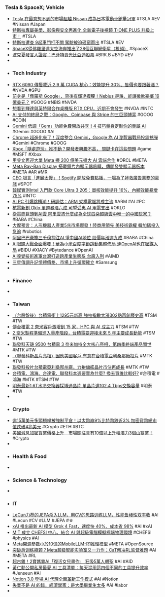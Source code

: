 ### Tesla & SpaceX; Vehicle
- [Tesla 在最意想不到的市場超越 Nissan 成為日本電動車銷量冠軍](https://autos.udn.com/autos/story/124115/8991635) #TSLA #EV #Nissan #Japan
- [特斯拉專屬美學、影像與安全再進化 全新電子後視鏡 T-ONE PLUS 升級上市！](https://n.yam.com/Article/20250922650076) #TSLA
- [特斯拉遭查 9起車門打不開 駕駛被迫砸窗而出](https://www.worldjournal.com/wj/story/121551/9020351) #TSLA #EV
- [SpaceX從佛羅里達太空海岸推出了28個互聯網衛星（視頻）](https://www.arch-web.com.tw/科學技術/spacex從佛羅里達太空海岸推出了28個互聯網衛星（視頻/66684/) #SpaceX
- [波克夏發言人證實：巴菲特賣光比亞迪股票](https://news.cnyes.com/news/id/6161910) #BRK.B #BYD #EV
-
- ### Tech Industry
- [RTX 6090 傳搭載近 2.9 萬 CUDA 核心：效能提升 30%、售價也要跟著漲？](https://www.techbang.com/posts/125451-rtx-6090-rumored-29k-cuda-cores) #NVDA #GPU
- [前身是「俄羅斯 Google」、背後有輝達撐腰！Nebius 是誰，能讓微軟豪擲 19 億美元？](https://technews.tw/2025/09/21/nebius-2/) #GOOG #NBIS #NVDA
- [想看到輝達與英特爾合作桌機版 RTX CPU，近期不會發生](https://technews.tw/2025/09/22/nvidia-and-intels-rtx-cpu-collaboration-wont-be-the-first-to-appear-in-desktop-computers/) #NVDA #INTC
- [AI 支付的終局之戰：Google、Coinbase 與 Stripe 的三巨頭博弈](https://www.blocktempo.com/ai-payment-battle-google-coinbase-stripe/) #GOOG #COIN
- [Gemini 低調「Gem」功能免費開放共享！4 技巧量身定制你的專屬 AI](https://techorange.com/2025/09/22/google-gemini-ai-gem/) #Gemini #GOOG #AI
- [Chrome 超進化來了！深度整合 Gemini，Google 為 AI 瀏覽器戰局投震撼彈](https://www.blocktempo.com/chrome-gemini-ai-integration/) #Gemini #Chrome #GOOG
- [Xbox「隨處遊玩」推不動？開發者興趣不高， 關鍵卡在這些問題](https://www.techbang.com/posts/125456-xbox-play-anywhere-developers-challenges) #game #MSFT #Xbox
- [甲骨文再迎大單 Meta 捧 200 億美元擴大 AI 雲端合作](https://technews.tw/2025/09/22/oracle-eyes-20-billion-ai-cloud-computing-deal-with-meta/) #ORCL #META
- [Meta Ray-Ban Display 搭載鏡片內顯示器吸睛，傳開發雙顯示器版本](https://technews.tw/2025/09/22/meta-is-developing-dual-display-smart-glasses/) #META #AR #MR
- [CEO 坦言「進展太慢」！Spotify 開放免費點播，一場為了拯救廣告業務的豪賭](https://technews.tw/2025/09/21/spotify-opens-up-more-features-to-free-users/) #SPOT
- [韓媒實測Intel 入門款 Core Ultra 3 205：單核效能提升 16%，內顯效能暴增 75%](https://www.techbang.com/posts/125477-intel-core-ultra-3-205-performance-test) #INTC
- [AI PC 引爆跳槽潮！研調估：ARM 架構電腦將成主流](https://3c.ltn.com.tw/news/63254) #ARM #AI #PC
- [核電新創 Oklo 單週暴漲六成 可望受惠 AI 用電支出](https://finance.technews.tw/2025/09/22/us-and-uk-sign-nuclear-agreement-oklo-soars-over-60/) #OKLO
- [從電商巨頭到AI雲 阿里雲憑什麼成為全球四朵超級雲中唯一的中國玩家？](https://news.cnyes.com/news/id/6161544) #BABA #China
- [大摩預言：人形機器人產業5兆市場爆發！陸商用領先 美技術霸權 韓加碼投入急追](https://news.cnyes.com/news/id/6162557) #robotics
- [阿里巴巴豪擲三千億押注AI 爭中國AI地位 股價年漲逾九成](https://tw.news.yahoo.com/阿里巴巴豪擲三千億押注ai-爭中國ai地位-股價年漲逾九成-095051668.html) #BABA #China
- [AI眼鏡大戰全面爆發！華為小米百度字節跳動集體佈局 連OpenAI也在密謀入局](https://news.cnyes.com/news/id/6162995) #BIDU #XIACY #Bytedance #OpenAI
- [AI嗅覺技術進軍台灣打造跨產業生態系 台廠入列](https://ec.ltn.com.tw/article/breakingnews/5185410) #AIMD
- [三星傳調升記憶體價格，市場上升循環確立](https://technews.tw/2025/09/22/samsung-dram-price-market/) #Samsung
-
- ### Finance
-
- ### Taiwan
- [〈台股盤後〉台積電衝上1295元新高 強拉指數大漲302點再創歷史高](https://news.cnyes.com/news/id/6162980) #TSM #TW
- [傳台積電 2 奈米客戶激增到 15 家，HPC 與 AI 成主力](https://technews.tw/2025/09/22/tsmc-2-nm-fifteen-customer/) #TSM #TW
- [2 奈米製程準備進入量產階段，台積電要迎接未來 5 年主要成長動能](https://finance.technews.tw/2025/09/22/tsmcs-2nm-process-is-ready-to-enter-mass-production/) #TSM #TW
- [聯發科天璣 9500 台積電 3 奈米加持全大核心亮相，第四季終端產品問世](https://technews.tw/2025/09/22/mediatek-dimensity-9500-processor-unveiled/) #MTK #TW
- [〈聯發科新晶片亮相〉因應美國客戶 有意在台積電亞利桑那廠投片](https://news.cnyes.com/news/id/6162884) #MTK #TW
- [聯發科投片台積電亞利桑那州廠，力拚旗艦晶片市佔再成長](https://technews.tw/2025/09/22/mediatek-plans-to-start-production-at-tsmcs-arizona-wafer-fab/) #MTK #TW
- [台積電、鴻海、台達電、聯發科本週要賣為什麼? 換去買誰比較好?](https://news.cnyes.com/news/id/6162162) #台積電 #鴻海 #MTK #TSM #TW
- [明泰最新1.6T水冷交換器採博通晶片 單晶片達102.4 Tbps交換容量](https://news.cnyes.com/news/id/6163035) #明泰 #TW
-
- ### Crypto
- [逾15萬美元多頭槓桿被強制平倉！以太幣崩9%比特幣跌近3% 加密貨幣總市值跌破4兆美元](https://news.cnyes.com/news/id/6163407) #Crypto #ETH #BTC
- [美國減息加密貨幣價格上升　市場關注具有10倍以上升幅潛力3個山寨幣！](https://news.cnyes.com/news/id/6159963) #Crypto
-
- ### Health & Food
-
- ### Science & Technology
-
- ### IT
- [LeCun力荐的JEPA杀入LLM，用CV的思路训练LLM，性能鲁棒性双丰收](https://www.jiqizhixin.com/articles/2025-09-22-4) #AI #Lecun #CV #LLM #JEPA #☆
- [xAI 推出最新 AI 模型 Grok 4 Fast，速度快 40%、成本省 98%](https://technews.tw/2025/09/22/xai-grok-4-fast/) #AI #xAI
- [MIT 成立 CHEFSI 中心，結合 AI 與超級電腦模擬極端物理環境](https://technews.tw/2025/09/22/mits-chefsi-brings-together-ai-hpc-and-materials-data-for-advanced-simulations/) #CHEFSI #physics #AI
- [Meta開源參數小於10億的MobileLLM-R1推理模型](https://www.ithome.com.tw/news/171320) #META #OpenSource
- [突破后训练瓶颈？Meta超级智能实验室又一力作：CaT解决RL监督难题](https://www.jiqizhixin.com/articles/2025-09-22-2) #AI #META #RL
- [超古錐！2寶媽靠AI「復活女兒畫作」 狂吸5萬人朝聖](https://tw.news.yahoo.com/超古錐-2寶媽靠ai-復活女兒畫作-狂吸5萬人朝聖-071521162.html) #AI #AID
- [黃仁勳公開私房最愛 AI 工具清單：每天混用這四個不同的工具提升效率](https://www.techbang.com/posts/125530-nvidia-ceo-ai-tools-favorite) #Jenseun #AI
- [Notion 3.0 登場 AI 代理全面革新工作模式](https://www.newmobilelife.com/2025/09/22/notion-3-0-ai-agent/) #AI #Notion
- [失業不是 AI 的錯，經濟學家：是大學畢業生太多](https://technews.tw/2025/09/22/jobless-is-caused-by-high-education-degree-falls/) #AI #labor
-
